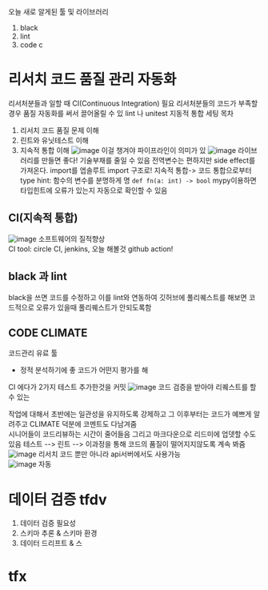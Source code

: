 오늘 새로 알게된 툴 및 라이브러리
1. black
2. lint
3. code c
# 리서치 코드 품질 관리 자동화
리서처분들과 일할 때 CI(Continuous Integration) 필요
리서처분들의 코드가 부족할 경우
품질 자동화를 써서 끌어올릴 수 있
lint 나 unitest 지동적 통합 세팅
목차
1. 리서치 코드 품질 문제 이해
2. 린트와 유닛테스트 이해
3. 지속적 통합 이해
   ![image](https://github.com/barabonda/MLOps-Study/assets/108683454/daff1a26-b0fa-4aa5-b9b9-f0d6a9ee33c8)
이걸 챙겨야 파이프라인이 의미가 있
![image](https://github.com/barabonda/MLOps-Study/assets/108683454/1de785a8-bb13-4d90-8d5f-4211c80e0c06)
라이브러리를 만들면 좋다! 기술부채를 줄일 수 있음
전역변수는 편하지만 side effect를 가져온다.
import를 엡솔루트 import 구조로!
지속적 통합-> 코드 통합으로부터
type hint: 함수의 변수를 분명하게 명
`def fn(a: int) -> bool`
mypy이용하면 타입힌트에 오류가 있는지 자동으로 확인할 수 있음

## CI(지속적 통합)
 ![image](https://github.com/barabonda/MLOps-Study/assets/108683454/d4d6b965-49d5-4944-b155-c7c92fc27ebd)
 소프트웨어의 질적향상  
 CI tool: circle CI, jenkins, 오늘 해볼것 github action!
 ## black 과 lint
black을 쓰면 코드를 수정하고 이를 lint와 연동하여 깃허브에 풀리퀘스트를 해보면 코드적으로 오류가 있을때 풀리퀘스트가 안되도록함
## CODE CLIMATE
코드관리 유료 툴
- 정적 분석하기에 좋
코드가 어떤지 평가를 해

CI 에다가 2가지 테스트 추가한것을 커밋
![image](https://github.com/barabonda/MLOps-Study/assets/108683454/0b458f34-81ba-4efa-bb87-e3581641a272)
코드 검증을 받아야 리퀘스트를 할 수 있는

작업에 대해서 초반에는 일관성을 유지하도록 강제하고 그 이후부터는 코드가 예쁘게 알려주고
CLIMATE 덕분에 코멘트도 다남겨줌  
시니어들이 코드리뷰하는 시간이 줄어들음
그리고 마크다운으로 리드미에 업뎃할 수도 있음
테스트 --> 린트 -->
이과정을 통해 코드의 품질이 떨어지지않도록 계속 봐줌  
![image](https://github.com/barabonda/MLOps-Study/assets/108683454/30b924ba-23ac-4eca-ab66-ca895d027bc2)
리서치 코드 뿐만 아니라 api서버에서도 사용가능  
![image](https://github.com/barabonda/MLOps-Study/assets/108683454/b812d5e6-2dc2-422f-aa07-3289207a48bd)
자동
# 데이터 검증 tfdv
1. 데이터 검증 필요성
2. 스키마 추론 & 스키마 환경
3. 데이터 드리프트 & 스
# tfx


